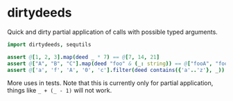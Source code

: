 # dirtydeeds

Quick and dirty partial application of calls with possible typed arguments.

```nim
import dirtydeeds, sequtils

assert @[1, 2, 3].map(deed _ * 7) == @[7, 14, 21]
assert @["A", "B", "C"].map(deed "foo" & (_: string)) == @["fooA", "fooB", "fooC"]
assert @['a', 'f', 'A', '0', 'c'].filter(deed contains({'a'..'z'}, _)) == @['a', 'f', 'c']
```

More uses in tests. Note that this is currently only for partial application,
things like `_ + (_ - 1)` will not work.
